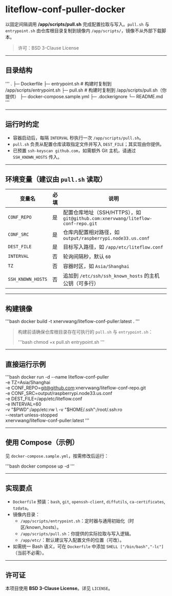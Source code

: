# liteflow-conf-puller-docker

以固定间隔调用 **/app/scripts/pull.sh** 完成配置拉取与写入。`pull.sh` 与 `entrypoint.sh` 由仓库根目录复制到镜像内 `/app/scripts/`，镜像不从外部下载脚本。

> 许可：BSD 3-Clause License

---

## 目录结构

'''
.
├─ Dockerfile
├─ entrypoint.sh        # 构建时复制到 /app/scripts/entrypoint.sh
├─ pull.sh              # 构建时复制到 /app/scripts/pull.sh（你提供）
├─ docker-compose.sample.yml
├─ .dockerignore
└─ README.md
'''

---

## 运行时约定

- 容器启动后，每隔 `INTERVAL` 秒执行一次 `/app/scripts/pull.sh`。
- `pull.sh` 负责从配置仓库读取指定文件并写入 `DEST_FILE`；其实现由你提供。
- 已预置 `ssh-keyscan github.com`，如需额外 Git 主机，请通过 `SSH_KNOWN_HOSTS` 传入。

---

## 环境变量（建议由 `pull.sh` 读取）

| 变量名             | 必填 | 说明 |
|-------------------|------|------|
| `CONF_REPO`       | 是   | 配置仓库地址（SSH/HTTPS），如 `git@github.com:xnervwang/liteflow-conf-repo.git` |
| `CONF_SRC`        | 是   | 仓库内配置相对路径，如 `output/raspberrypi.node33.us.conf` |
| `DEST_FILE`       | 是   | 目标写入路径，如 `/app/etc/liteflow.conf` |
| `INTERVAL`        | 否   | 轮询间隔秒，默认 `60` |
| `TZ`              | 否   | 容器时区，如 `Asia/Shanghai` |
| `SSH_KNOWN_HOSTS` | 否   | 追加到 `/etc/ssh/ssh_known_hosts` 的主机公钥（可多行） |

---

## 构建镜像

'''bash
docker build -t xnervwang/liteflow-conf-puller:latest .
'''

> 构建前请确保仓库根目录存在可执行的 `pull.sh` 与 `entrypoint.sh`：
> 
> '''bash
> chmod +x pull.sh entrypoint.sh
> '''

---

## 直接运行示例

'''bash
docker run -d --name liteflow-conf-puller \
  -e TZ=Asia/Shanghai \
  -e CONF_REPO=git@github.com:xnervwang/liteflow-conf-repo.git \
  -e CONF_SRC=output/raspberrypi.node33.us.conf \
  -e DEST_FILE=/app/etc/liteflow.conf \
  -e INTERVAL=60 \
  -v "$PWD":/app/etc:rw \
  -v "$HOME/.ssh":/root/.ssh:ro \
  --restart unless-stopped \
  xnervwang/liteflow-conf-puller:latest
'''

---

## 使用 Compose（示例）

见 `docker-compose.sample.yml`，按需修改后运行：

'''bash
docker compose up -d
'''

---

## 实现要点

- `Dockerfile` 预装：`bash`, `git`, `openssh-client`, `diffutils`, `ca-certificates`, `tzdata`。
- 镜像内目录：
  - `/app/scripts/entrypoint.sh`：定时器与通用初始化（时区/known_hosts）。
  - `/app/scripts/pull.sh`：你提供的实际拉取与写入逻辑。
  - `/app/etc/`：默认建议写入配置文件的位置（可改）。
- 如需统一 Bash 语义，可在 `Dockerfile` 中添加 `SHELL ["/bin/bash","-lc"]`（当前不必需）。

---

## 许可证

本项目使用 **BSD 3-Clause License**。详见 `LICENSE`。

